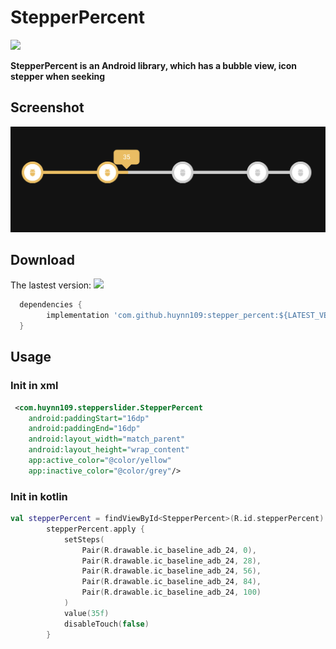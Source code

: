 # StepperPercent

[![](https://jitpack.io/v/huynn109/stepper_percent.svg)](https://jitpack.io/#huynn109/stepper_percent)

**StepperPercent is an Android library, which has a bubble view, icon stepper when seeking**

## Screenshot

<img src="https://raw.githubusercontent.com/huynn109/stepper_percent/main/screenshot/demo-1.png">

## Download
The lastest version: [![](https://jitpack.io/v/huynn109/stepper_percent.svg)](https://jitpack.io/#huynn109/stepper_percent)

```groovy
  dependencies {
        implementation 'com.github.huynn109:stepper_percent:${LATEST_VERSION}'
  }
```
## Usage
### Init in xml
```xml
 <com.huynn109.stepperslider.StepperPercent
    android:paddingStart="16dp"
    android:paddingEnd="16dp"
    android:layout_width="match_parent"
    android:layout_height="wrap_content"
    app:active_color="@color/yellow"
    app:inactive_color="@color/grey"/>
```
### Init in kotlin
```kotlin
val stepperPercent = findViewById<StepperPercent>(R.id.stepperPercent)
        stepperPercent.apply {
            setSteps(
                Pair(R.drawable.ic_baseline_adb_24, 0),
                Pair(R.drawable.ic_baseline_adb_24, 28),
                Pair(R.drawable.ic_baseline_adb_24, 56),
                Pair(R.drawable.ic_baseline_adb_24, 84),
                Pair(R.drawable.ic_baseline_adb_24, 100)
            )
            value(35f)
            disableTouch(false)
        }
```
